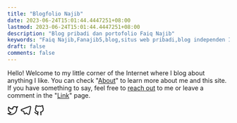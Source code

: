 ```yaml
---
title: "Blogfolio Najib"
date: 2023-06-24T15:01:44.4447251+08:00
lastmod: 2023-06-24T15:01:44.4447251+08:00
description: "Blog pribadi dan portofolio Faiq Najib"
keywords: "Faiq Najib,Fanajib5,blog,situs web pribadi,blog independen Indonesia"
draft: false
comments: false
---
```


Hello! Welcome to my little corner of the Internet where I blog about anything I like. You can check "[About](/about/)" to learn more about me and this site. If you have something to say, feel free to [reach out](/about/#find-me-on) to me or leave a comment in the "[Link](/link/)" page.

<div id="home-social" style="font-size: 150%">
<a href=https://twitter.com/fanajib5 target=_blank rel="me noopener" title=Twitter><svg xmlns="http://www.w3.org/2000/svg" width="24" height="24" viewBox="0 0 24 24" fill="none" stroke="currentcolor" stroke-width="2" stroke-linecap="round" stroke-linejoin="round" class="feather feather-twitter"><path d="M23 3a10.9 10.9.0 01-3.14 1.53 4.48 4.48.0 00-7.86 3v1A10.66 10.66.0 013 4s-4 9 5 13a11.64 11.64.0 01-7 2c9 5 20 0 20-11.5a4.5 4.5.0 00-.08-.83A7.72 7.72.0 0023 3z"/></svg></a>
<a href=http://t.me/fanajib target=_blank rel="me noopener" title=Telegram><svg xmlns="http://www.w3.org/2000/svg" class="feather" width="24" height="24" viewBox="0 0 24 24" fill="none" stroke="currentcolor" stroke-width="2" stroke-linecap="round" stroke-linejoin="round"><path d="M21.198 2.433a2.242 2.242.0 00-1.022.215l-8.609 3.33c-2.068.8-4.133 1.598-5.724 2.21a405.15 405.15.0 01-2.849 1.09c-.42.147-.99.332-1.473.901-.728.968.193 1.798.919 2.286 1.61.516 3.275 1.009 4.654 1.472.509 1.793.997 3.592 1.48 5.388.16.36.506.494.864.498l-.002.018s.281.028.555-.038a2.1 2.1.0 00.933-.517c.345-.324 1.28-1.244 1.811-1.764l3.999 2.952.032.018s.442.311 1.09.355c.324.022.75-.04 1.116-.308.37-.27.613-.702.728-1.196.342-1.492 2.61-12.285 2.997-14.072l-.01.042c.27-1.006.17-1.928-.455-2.474a1.654 1.654.0 00-1.034-.407z"/></svg></a>
<a href=https://github.com/fanajib5 target=_blank rel="me noopener" title=GitHub><svg xmlns="http://www.w3.org/2000/svg" width="24" height="24" viewBox="0 0 24 24" fill="none" stroke="currentcolor" stroke-width="2" stroke-linecap="round" stroke-linejoin="round" class="feather feather-github"><path d="M9 19c-5 1.5-5-2.5-7-3m14 6v-3.87a3.37 3.37.0 00-.94-2.61c3.14-.35 6.44-1.54 6.44-7A5.44 5.44.0 0020 4.77 5.07 5.07.0 0019.91 1S18.73.65 16 2.48a13.38 13.38.0 00-7 0C6.27.65 5.09 1 5.09 1A5.07 5.07.0 005 4.77 5.44 5.44.0 003.5 8.55c0 5.42 3.3 6.61 6.44 7A3.37 3.37.0 009 18.13V22"/></svg></a>
</div>

